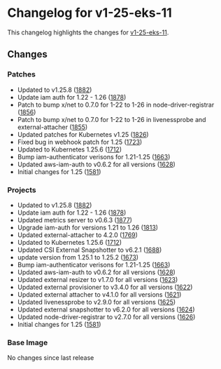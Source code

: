 # Changelog for v1-25-eks-11

This changelog highlights the changes for [v1-25-eks-11](https://github.com/aws/eks-distro/tree/v1-25-eks-11).

## Changes

### Patches
* Updated to v1.25.8 ([1882](https://github.com/aws/eks-distro/pull/1882))
* Update iam auth for 1.22 - 1.26 ([1878](https://github.com/aws/eks-distro/pull/1878))
* Patch to bump x/net to 0.7.0 for 1-22 to 1-26 in node-driver-registrar ([1856](https://github.com/aws/eks-distro/pull/1856))
* Patch to bump x/net to 0.7.0 for 1-22 to 1-26 in livenessprobe and external-attacher ([1855](https://github.com/aws/eks-distro/pull/1855))
* Updated patches for Kubernetes v1.25 ([1826](https://github.com/aws/eks-distro/pull/1826))
* Fixed bug in webhook patch for 1.25 ([1723](https://github.com/aws/eks-distro/pull/1723))
* Updated to Kubernetes 1.25.6 ([1712](https://github.com/aws/eks-distro/pull/1712))
* Bump iam-authenticator verisons for 1.21-1.25 ([1663](https://github.com/aws/eks-distro/pull/1663))
* Updated aws-iam-auth to v0.6.2 for all versions ([1628](https://github.com/aws/eks-distro/pull/1628))
* Initial changes for 1.25 ([1581](https://github.com/aws/eks-distro/pull/1581))

### Projects
* Updated to v1.25.8 ([1882](https://github.com/aws/eks-distro/pull/1882))
* Update iam auth for 1.22 - 1.26 ([1878](https://github.com/aws/eks-distro/pull/1878))
* Updated metrics server to v0.6.3 ([1877](https://github.com/aws/eks-distro/pull/1877))
* Upgrade iam-auth for versions 1.21 to 1.26 ([1813](https://github.com/aws/eks-distro/pull/1813))
* Updated external-attacher to 4.2.0 ([1769](https://github.com/aws/eks-distro/pull/1769))
* Updated to Kubernetes 1.25.6 ([1712](https://github.com/aws/eks-distro/pull/1712))
* Updated CSI External Snapshotter to v6.2.1 ([1688](https://github.com/aws/eks-distro/pull/1688))
* update version from 1.25.1 to 1.25.2 ([1673](https://github.com/aws/eks-distro/pull/1673))
* Bump iam-authenticator verisons for 1.21-1.25 ([1663](https://github.com/aws/eks-distro/pull/1663))
* Updated aws-iam-auth to v0.6.2 for all versions ([1628](https://github.com/aws/eks-distro/pull/1628))
* Updated external resizer to v1.7.0 for all versions ([1623](https://github.com/aws/eks-distro/pull/1623))
* Updated external provisioner to v3.4.0 for all versions ([1622](https://github.com/aws/eks-distro/pull/1622))
* Updated external attacher to v4.1.0 for all versions ([1621](https://github.com/aws/eks-distro/pull/1621))
* Updated livenessprobe to v2.9.0 for all versions ([1625](https://github.com/aws/eks-distro/pull/1625))
* Updated external snapshotter to v6.2.0 for all versions ([1624](https://github.com/aws/eks-distro/pull/1624))
* Updated node-driver-registrar to v2.7.0 for all versions ([1626](https://github.com/aws/eks-distro/pull/1626))
* Initial changes for 1.25 ([1581](https://github.com/aws/eks-distro/pull/1581))

### Base Image
No changes since last release

